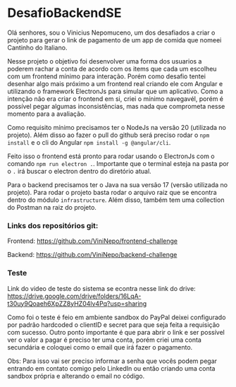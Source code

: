 # DesafioBackendSE

Olá senhores, sou o Vinicius Nepomuceno, um dos desafiados a criar o projeto para gerar o link de pagamento de um app de comida que nomeei Cantinho do Italiano.

Nesse projeto o objetivo foi desenvolver uma forma dos usuarios a poderem rachar a conta de acordo com os items que cada um escolheu com um frontend mínimo para interação. Porém como desafio tentei desenhar algo mais 
próximo a um frontend real criando ele com Angular e utilizando o framework ElectronJs para simular que um aplicativo. Como a intenção não era criar o frontend em si, criei o mínimo navegavél, porém é possível pegar 
algumas inconsistências, mas nada que comprometa nesse momento para a avaliação.

Como requisito mínimo precisamos ter o NodeJs na versão 20 (utilizada no projeto). Além disso ao fazer o pull do github será preciso rodar o `npm install` e o cli do Angular `npm install -g @angular/cli`.

Feito isso o frontend está pronto para rodar usando o ElectronJs com o comando `npm run electron .`. Importante que o terminal esteja na pasta por o `.` irá buscar o electron dentro do diretório atual.

Para o backend precisamos ter o Java na sua versão 17 (versão utilizada no projeto). Para rodar o projeto basta rodar o arquivo raiz que se encontra dentro do módulo `infrastructure`. Além disso, também tem uma collection
do Postman na raiz do projeto.

### Links dos repositórios git:

Frontend: https://github.com/ViniNepo/frontend-challenge

Backend: https://github.com/ViniNepo/backend-challenge

### Teste

Link do video de teste do sistema se econtra nesse link do drive: https://drive.google.com/drive/folders/16LqA-t30uy9Qoaeh6XpZZ8yHZ04lv4Pq?usp=sharing

Como foi o teste é feio em ambiente sandbox do PayPal deixei configurado por padrão hardcoded o clientID e secret para que seja feita a requisição com sucesso. Outro ponto importante é que para abrir o link
e ser possível ver o valor a pagar é preciso ter uma conta, porém criei uma conta secundária e coloquei como o email que irá fazer o pagamento.

Obs: Para isso vai ser preciso informar a senha que vocês podem pegar entrando em contato comigo pelo LinkedIn ou então criando uma conta sandbox própria e alterando o email no código.